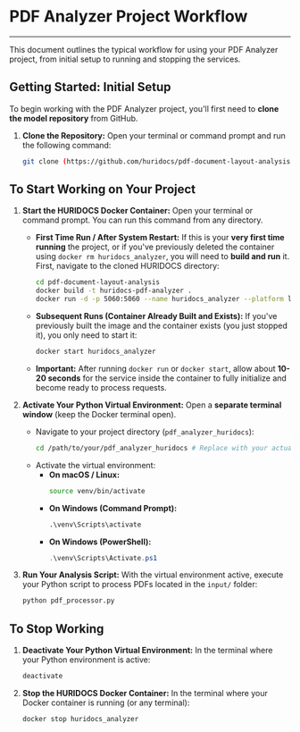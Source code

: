 # PDF Analyzer Project Workflow

---

This document outlines the typical workflow for using your PDF Analyzer project, from initial setup to running and stopping the services.

## Getting Started: Initial Setup

To begin working with the PDF Analyzer project, you'll first need to **clone the model repository** from GitHub.

1.  **Clone the Repository:**
    Open your terminal or command prompt and run the following command:

    ```bash
    git clone (https://github.com/huridocs/pdf-document-layout-analysis.git)
    ```

## To Start Working on Your Project

1.  **Start the HURIDOCS Docker Container:**
    Open your terminal or command prompt. You can run this command from any directory.

    * **First Time Run / After System Restart:** If this is your **very first time running** the project, or if you've previously deleted the container using `docker rm huridocs_analyzer`, you will need to **build and run** it. First, navigate to the cloned HURIDOCS directory:
        ```bash
        cd pdf-document-layout-analysis
        docker build -t huridocs-pdf-analyzer .
        docker run -d -p 5060:5060 --name huridocs_analyzer --platform linux/amd64 huridocs-pdf-analyzer
        ```
    * **Subsequent Runs (Container Already Built and Exists):** If you've previously built the image and the container exists (you just stopped it), you only need to start it:
        ```bash
        docker start huridocs_analyzer
        ```
    * **Important:** After running `docker run` or `docker start`, allow about **10-20 seconds** for the service inside the container to fully initialize and become ready to process requests.

2.  **Activate Your Python Virtual Environment:**
    Open a **separate terminal window** (keep the Docker terminal open).

    * Navigate to your project directory (`pdf_analyzer_huridocs`):
        ```bash
        cd /path/to/your/pdf_analyzer_huridocs # Replace with your actual path
        ```
    * Activate the virtual environment:
        * **On macOS / Linux:**
            ```bash
            source venv/bin/activate
            ```
        * **On Windows (Command Prompt):**
            ```cmd
            .\venv\Scripts\activate
            ```
        * **On Windows (PowerShell):**
            ```powershell
            .\venv\Scripts\Activate.ps1
            ```

3.  **Run Your Analysis Script:**
    With the virtual environment active, execute your Python script to process PDFs located in the `input/` folder:

    ```bash
    python pdf_processor.py
    ```

## To Stop Working

1.  **Deactivate Your Python Virtual Environment:**
    In the terminal where your Python environment is active:

    ```bash
    deactivate
    ```

2.  **Stop the HURIDOCS Docker Container:**
    In the terminal where your Docker container is running (or any terminal):

    ```bash
    docker stop huridocs_analyzer
    ```